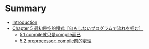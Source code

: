 # Summary

* [Introduction](README.md)
* [Chapter 5 最初是空的程式［何もしないプログラムで流れを掴む］](chapter1.md)
  * [5.1 compile就只是compile而已](chapter1/aaa.md)
  * [5.2 preprocessor: compile前的處理](chapter1/52.md)

